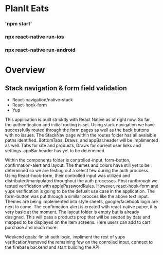 # PlanIt Eats

### 'npm start'

### npx react-native run-ios

### npx react-native run-android

# Overview

## Stack navigation & form field validation

* React-navigation/native-stack
* React-hook-form
* Yup

This application is built stricktly with React Native as of right now. So far, the authentication and initial routing is set. Using stack navigation we have successfully routed through the form pages as well as the back buttons with no issues. The StackNav page within the routes folder has all avalaible paths identified. BottomTabs, Draws, and appBar.header will be implimented as well. Tabs for site and products, Draws for current user links and settings. appBar.header has yet to be determined.

 Within the components folder is controlled-input, form-button, confirmation-alert and layout. The themes and colors have still yet to be determined so we are testing out a select few during the auth proccess. Using React-hook-form, their controlled input was utilized and distributed/manipulated throughout the auth processes. First runthrough we tested verification with applePasswordRules. However, react-hook-form and yups verification is going to be the defualt use case in the application. The form-button was put through a similar procces like the above text input. Themes are being implemented into style sheets, google/facebook login are next to come. The confirmation-alert is created with react-native paper, it is very basic at the moment. The layout folder is empty but is already designed. This will pass a products prop that will be seeded by data and mapped to be displayed on the item screens. Here users can add to cart purchase and much more.
 
 Weekend goals: finish auth logic, impliment the rest of yups verification/removed the remaining few on the conrolled input, connect to the firebase backend and start building the API.

 
